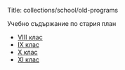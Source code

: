 Title: collections/school/old-programs

Учебно съдържание по стария план

* [VIII клас](/collections/school/viii-class-old)
* [IX клас](/collections/school/ix-class-old)
* [X клас](/collections/school/x-class-old)
* [XI клас](/collections/school/xi-class-old)
